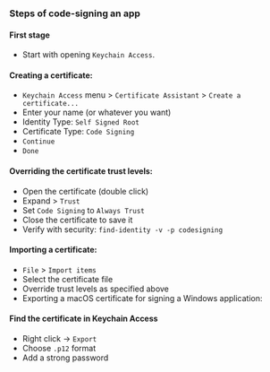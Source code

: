 ### Steps of code-signing an app
#### First stage
* Start with opening `Keychain Access`.

#### Creating a certificate:
* `Keychain Access` menu > `Certificate Assistant` > `Create a certificate...`
* Enter your name (or whatever you want)
* Identity Type: `Self Signed Root`
* Certificate Type: `Code Signing`
* `Continue`
* `Done`
  
#### Overriding the certificate trust levels:
* Open the certificate (double click)
* Expand > `Trust`
* Set `Code Signing` to `Always Trust`
* Close the certificate to save it
* Verify with security: `find-identity -v -p codesigning`

#### Importing a certificate:
* `File` > `Import items`
* Select the certificate file
* Override trust levels as specified above
* Exporting a macOS certificate for signing a Windows application:

#### Find the certificate in Keychain Access
* Right click -> `Export`
* Choose `.p12` format
* Add a strong password
